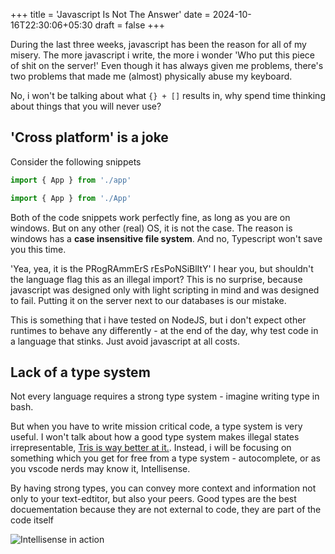 +++
title = 'Javascript Is Not The Answer'
date = 2024-10-16T22:30:06+05:30
draft = false
+++


During the last three weeks, javascript has been the reason for all of my misery.
The more javascript i write, the more i wonder 'Who put this piece of shit on the server!'
Even though it has always given me problems, there's two problems that made me (almost) physically abuse my keyboard.

No, i won't be talking about what `{} + []` results in, why spend time thinking about things that you will never use?

## 'Cross platform' is a joke

Consider the following snippets

```js
import { App } from './app'
```

```js
import { App } from './App'
```

Both of the code snippets work perfectly fine, as long as you are on windows. But on any other (real) OS, it is not the case.
The reason is windows has a **case insensitive file system**. And no, Typescript won't save you this time.

'Yea, yea, it is the PRogRAmmErS rEsPoNSiBlItY' I hear you, but shouldn't the language flag this as an illegal import? This is no surprise, because javascript was designed only with light scripting in mind and was designed to fail. Putting it on the server next to our databases is our mistake.

This is something that i have tested on NodeJS, but i don't expect other runtimes to behave any differently - at the end of the day, why test code in a language that stinks. Just avoid javascript at all costs.

## Lack of a type system

Not every language requires a strong type system - imagine writing type in bash.

But when you have to write mission critical code, a type system is very useful. I won't talk about how a good type system makes illegal states irrepresentable, [Tris is way better at it.](https://www.youtube.com/watch?v=z-0-bbc80JM). Instead, i will be focusing on something which you get for free from a type system - autocomplete, or as you vscode nerds may know it, Intellisense.

By having strong types, you can convey more context and information not only to your text-edtitor, but also your peers. Good types are the best docuementation because they are not external to code, they are part of the code itself

![Intellisense in action](/posts/javascript-is-not-your-answer.md/nvim-cmp.png)

